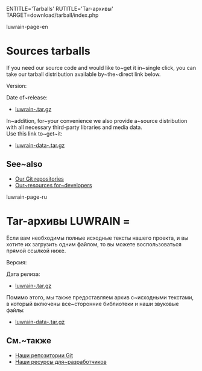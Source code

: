 
ENTITLE='Tarballs'
RUTITLE='Tar-архивы'
TARGET=download/tarball/index.php

luwrain-page-en

# Sources tarballs

If you need our source code and would like to~get it in~single click,
you can  take our tarball distribution available by~the~direct link below.

Version: <?php echo lwr_version_tarball();?>

Date of~release: <?php echo lwr_release_date_tarball_en();?>

* <a href="http://download.luwrain.org/src/luwrain-<?php echo lwr_version_tarball();?>.tar.gz">luwrain-<?php echo lwr_version_tarball();?>.tar.gz</a> 

In~addition, for~your convenience 
 we also provide a~source distribution with all necessary third-party libraries and media data.  
Use this link to~get~it:

* <a href="http://download.luwrain.org/src/luwrain-data-<?php echo lwr_version_tarball();?>.tar.gz">luwrain-data-<?php echo lwr_version_tarball();?>.tar.gz</a> 

## See~also

* [Our Git repositories](local:/download/git)
* [Our~resources for~developers](local:/doc/devel/)

luwrain-page-ru

# Tar-архивы LUWRAIN =

Если вам необходимы полные исходные тексты нашего проекта, и вы хотите их загрузить одним файлом,
то вы можете воспользоваться прямой ссылкой ниже. 

Версия: <?php echo lwr_version_tarball();?>

Дата релиза: <?php echo lwr_release_date_tarball_ru();?>

* <a href="http://download.luwrain.org/src/luwrain-<?php echo lwr_version_tarball();?>.tar.gz">luwrain-<?php echo lwr_version_tarball();?>.tar.gz</a> 

Помимо этого, мы также предоставляем архив с~исходными текстами, в который включены все~сторонние библиотеки 
и наши звуковые файлы: 

* <a href="http://download.luwrain.org/src/luwrain-data-<?php echo lwr_version_tarball();?>.tar.gz">luwrain-data-<?php echo lwr_version_tarball();?>.tar.gz</a>

## См.~также

* [Наши репозитории Git](local:/download/git)
* [Наши ресурсы для~разработчиков](local:/doc/devel/)
